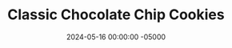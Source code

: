 ---
layout: post
title:  "Classic Chocolate Chip Cookies"
date:   2024-05-16 00:00:00 -05000
categories: 
- Misc.
permalink: /recipes/chocolate-chip-cookies
image: /assets/Misc/Cookies/cookies.jpg
ing: cookies-ing
facts: cookies-facts
section1: 
start2: 
section2: 
start3: 
section3: 
start4: 
section4: 
start5: 
section5: 
Prep: 12
Rest: 30
Cook: 8
Source1: https://www.countryhillcottage.com/chocolate-chip-cookies-without-brown-sugar/#mv-creation-325-jtr
Source2: https://www.youtube.com/watch?v=raNLUgnfTTQ
whisk: https://s.samsungfood.com/FLu5b
tags: 
- chocolate chip cookie
- flour
- butter
- honey
- molasses
- sugar
- brown sugar
- vanilla
- chocolate chips
- chocolate chunks
- chopped chocolate
- cookie
Description: Here's a standard chocolate chip cookie recipe. I usually only make and post healthy recipes, but it's okay to enjoy the classic treat from time to time. Chocolate chip cookies are usually what I make to bring for an occasion; that way I can have 1 or 2 every so often, and I can leave someone else with the rest.  I made these to celebrate Vic getting into UF for her Master's Degree.  Brownies are the other classic dessert, so check out my <a href="/recipes/brownies">Classic Fudgy Brownies</a>
Instructions: 
- Mix together sugar, honey, and (melted) butter with a hand mixer until fluffy. Beat in egg and mix in vanilla, salt, and baking soda. Fully combine, then mix in the flour. Fold in the chocolate chips<br><br>

- Chill the dough in the fridge (at least 30 minutes) if using melted butter. This step is not necessary if butter is softened<br><br>

- Scoop the cookies, roll into balls, and place onto a parchment lined cookie sheet.  These will flatten and spread as they bake, so leave plenty of room in between.  Don't do more than 12 on a standard size cookie sheet<br><br>

- Bake for about 8-9 min at 350F, or until lightly golden brown on the bottom and the sides. Allow them to cool on the pan for a few minutes, until they can be safely scraped off with a spatula without breaking.  Transfer to a wire rack to cool
---